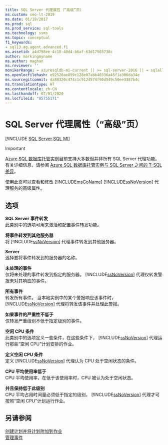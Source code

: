 ```yaml
---
title: SQL Server 代理属性（“高级”页）
ms.custom: seo-lt-2019
ms.date: 01/19/2017
ms.prod: sql
ms.prod_service: sql-tools
ms.technology: ssms
ms.topic: conceptual
f1_keywords:
- sql13.ag.agent.advanced.f1
ms.assetid: a4d798ee-4c18-40d4-b6af-63d17503738c
author: markingmyname
ms.author: maghan
ms.reviewer: ''
monikerRange: = azuresqldb-mi-current || >= sql-server-2016 || = sqlallproducts-allversions
ms.openlocfilehash: e92520ae859c128e07abb40336a45f1a306da34e
ms.sourcegitcommit: da88320c474c1c9124574f90d549c50ee3387b4c
ms.translationtype: HT
ms.contentlocale: zh-CN
ms.lasthandoff: 07/01/2020
ms.locfileid: "85755171"
---
```

# <a name="sql-server-agent-properties-advanced-page"></a>SQL Server 代理属性（“高级”页）
[!INCLUDE [SQL Server SQL MI](../../includes/applies-to-version/sql-asdbmi.md)]

> [!IMPORTANT]  
> [Azure SQL 数据库托管实例](https://docs.microsoft.com/azure/sql-database/sql-database-managed-instance)目前支持大多数但并非所有 SQL Server 代理功能。 有关详细信息，请参阅 [Azure SQL 数据库托管实例与 SQL Server 之间的 T-SQL 差异](https://docs.microsoft.com/azure/sql-database/sql-database-managed-instance-transact-sql-information#sql-server-agent)。

使用此页可以查看和修改 [!INCLUDE[msCoName](../../includes/msconame_md.md)] [!INCLUDE[ssNoVersion](../../includes/ssnoversion-md.md)] 代理服务的高级属性。  
  
## <a name="options"></a>选项  
**SQL Server 事件转发**  
此类别中的选项可用来激活和配置事件转发功能。  
  
**将事件转发到其他服务器**  
将 [!INCLUDE[ssNoVersion](../../includes/ssnoversion-md.md)] 代理事件转发到其他服务器。  
  
**Server**  
选择要将事件转发到的服务器的名称。  
  
**未处理的事件**  
仅将未处理的事件转发到指定的服务器。 [!INCLUDE[ssNoVersion](../../includes/ssnoversion-md.md)] 代理仅转发警报未对其响应的事件。  
  
**所有事件**  
转发所有事件。 当本地实例中的某个警报响应该事件时， [!INCLUDE[ssNoVersion](../../includes/ssnoversion-md.md)] 代理将转发该事件并处理此警报。  
  
**如果事件的严重性不低于**  
仅转发严重级别不低于指定级别的事件。  
  
**空闲 CPU 条件**  
此类别中的选项定义一些条件，在这些条件下， [!INCLUDE[ssNoVersion](../../includes/ssnoversion-md.md)] 代理运行那些“空闲 CPU”计划安排的作业。  
  
**定义空闲 CPU 条件**  
定义 [!INCLUDE[ssNoVersion](../../includes/ssnoversion-md.md)] 代理认为 CPU 处于空闲状态的条件。  
  
**CPU 平均使用率低于**  
CPU 平均使用率，在低于该使用率时，CPU 被认为处于空闲状态。  
  
**并且保持低于此级别**  
CPU 平均占用时间量必须低于指定的级别， [!INCLUDE[ssNoVersion](../../includes/ssnoversion-md.md)] 代理才可按照“空闲 CPU”计划运行作业。  
  
## <a name="see-also"></a>另请参阅  
[创建计划并将计划附加到作业](../../ssms/agent/create-and-attach-schedules-to-jobs.md)  
[管理事件](../../ssms/agent/manage-events.md)  
  
